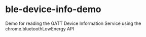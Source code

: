 ble-device-info-demo
=====================

Demo for reading the GATT Device Information Service using the chrome.bluetoothLowEnergy API
